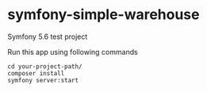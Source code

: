 # symfony-simple-warehouse
Symfony 5.6 test project

Run this app using following commands

```
cd your-project-path/
composer install
symfony server:start
```
